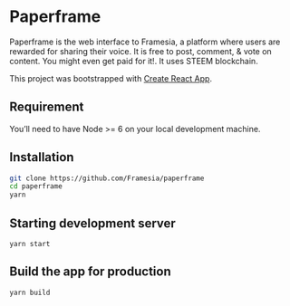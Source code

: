 # Paperframe

Paperframe is the web interface to Framesia, a platform where users are rewarded for sharing their voice.
It is free to post, comment, & vote on content. You might even get paid for it!. It uses STEEM blockchain.

This project was bootstrapped with [Create React App](https://github.com/facebook/create-react-app).

## Requirement
You’ll need to have Node >= 6 on your local development machine.


## Installation
```bash
git clone https://github.com/Framesia/paperframe
cd paperframe
yarn
```

## Starting development server
```
yarn start
```

## Build the app for production
```
yarn build
```